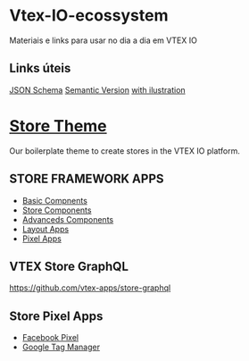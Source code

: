 # Vtex-IO-ecossystem

Materiais e links para usar no dia a dia em VTEX IO

## Links úteis 
[JSON Schema](https://json-schema.org/)
[Semantic Version](https://semver.org/lang/pt-BR/) [with ilustration](https://medium.com/fiverr-engineering/major-minor-patch-a5298e2e1798)

# [Store Theme](https://github.com/vtex-apps/store-theme)
Our boilerplate theme to create stores in the VTEX IO platform.

## STORE FRAMEWORK APPS
- [Basic Compnents](https://github.com/vtex-apps/store-header/blob/master/docs/README.md)
- [Store Components](https://developers.vtex.com/vtex-developer-docs/docs/store-components)
- [Advanceds Components](https://developers.vtex.com/vtex-developer-docs/docs/advanced-components)
- [Layout Apps](https://developers.vtex.com/vtex-developer-docs/docs/layout-apps)
- [Pixel Apps](https://developers.vtex.com/vtex-developer-docs/docs/pixel-apps)

## VTEX Store GraphQL

https://github.com/vtex-apps/store-graphql

## Store Pixel Apps
- [Facebook Pixel](https://github.com/vtex-apps/google-tag-manager/blob/master/docs/README.md)
- [Google Tag Manager](https://github.com/vtex-apps/facebook-pixel/blob/master/docs/README.md)


